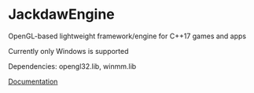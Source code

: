 # JackdawEngine
OpenGL-based lightweight framework/engine for C++17 games and apps

Currently only Windows is supported

Dependencies:
opengl32.lib, winmm.lib

[Documentation](https://radinyn.github.io/#/docs/engine)
